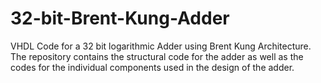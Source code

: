 # 32-bit-Brent-Kung-Adder
VHDL Code for a 32 bit logarithmic Adder using Brent Kung Architecture. The repository contains the structural code for the adder as well as the codes for the individual components used in the design of the adder.
